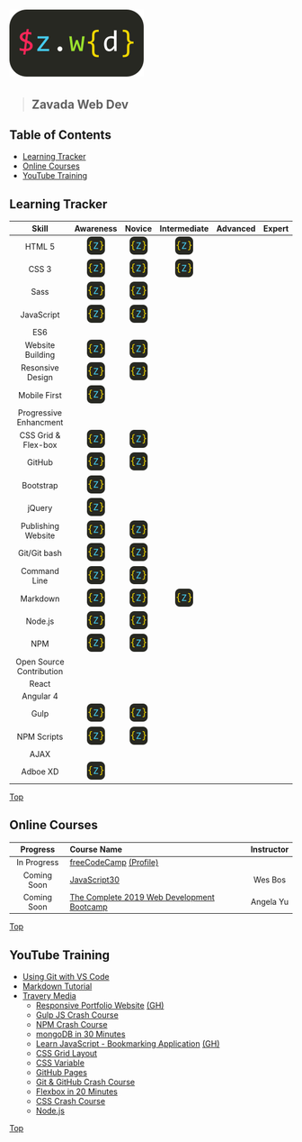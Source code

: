 # ![Zavada Web Dev](https://github.com/mzavada/portfolio/blob/master/dist/img/zwd_logo.png)

> ## Zavada Web Dev

[logo]: https://github.com/mzavada/portfolio/blob/master/dist/img/favicon.ico

## Table of Contents

- [Learning Tracker](#learning-tracker)
- [Online Courses](#online-courses)
- [YouTube Training](#youtube-training)

## Learning Tracker

|Skill                      |Awareness      |Novice             |Intermediate   |Advanced|Expert|
|:-------------------------:|:-------------:|:-----------------:|:-------------:|:------:|:----:|
|HTML 5                     |![Logo][logo]  |![Logo][logo]      |![Logo][logo]  |       |       |
|CSS 3                      |![Logo][logo]  |![Logo][logo]      |![Logo][logo]  |       |       |
|Sass                       |![Logo][logo]  |![Logo][logo]      |               |       |       |
|JavaScript                 |![Logo][logo]  |![Logo][logo]      |               |       |       |
|ES6|                       |               |                   |               |       |       |
|Website Building           |![Logo][logo]  |![Logo][logo]      |               |       |       |
|Resonsive Design           |![Logo][logo]  |![Logo][logo]      |               |       |       |
|Mobile First               |![Logo][logo]  |                   |               |       |       |
|Progressive Enhancment     |               |                   |               |       |       |
|CSS Grid & Flex-box        |![Logo][logo]  |![Logo][logo]      |               |       |       |
|GitHub                     |![Logo][logo]  |![Logo][logo]      |               |       |       |
|Bootstrap                  |![Logo][logo]  |                   |               |       |       |
|jQuery                     |![Logo][logo]  |                   |               |       |       |
|Publishing Website         |![Logo][logo]  |![Logo][logo]      |               |       |       |
|Git/Git bash               |![Logo][logo]  |![Logo][logo]      |               |       |       |
|Command Line               |![Logo][logo]  |![Logo][logo]      |               |       |       |
|Markdown                   |![Logo][logo]  |![Logo][logo]      |![Logo][logo]  |       |       |
|Node.js                    |![Logo][logo]  |![Logo][logo]      |               |       |       |
|NPM                        |![Logo][logo]  |![Logo][logo]      |               |       |       |
|Open Source Contribution   |               |                   |               |       |       |
|React                      |               |                   |               |       |       |
|Angular 4                  |               |                   |               |       |       |
|Gulp                       |![Logo][logo]  |![Logo][logo]      |               |       |       |
|NPM Scripts                |![Logo][logo]  |![Logo][logo]      |               |       |       |
|AJAX                       |               |                   |               |       |       |
|Adboe XD                   |![Logo][logo]  |                   |               |       |       |

[Top](#user-content-zavada-web-dev)

## Online Courses

|Progress       |Course Name                                                                                                                        |Instructor         |
|:-------------:|:----------------------------------------------------------------------------------------------------------------------------------|:-----------------:|
|In Progress    |[freeCodeCamp](https://learn.freecodecamp.org) [(Profile)](https://www.freecodecamp.org/fcc1ffe824b-a8fb-459a-930d-c9dc08410334)   |                   |
|Coming Soon    |[JavaScript30](https://javascript30.com/)                                                                                          |Wes Bos            |
|Coming Soon    |[The Complete 2019 Web Development Bootcamp](https://www.udemy.com/the-complete-web-development-bootcamp/)                         |Angela Yu          |

[Top](#user-content-zavada-web-dev)

## YouTube Training

- [Using Git with VS Code](https://www.youtube.com/watch?v=9cMWR-EGFuY)
- [Markdown Tutorial](https://www.youtube.com/watch?v=pTCROLZLhDM)
- [Travery Media](https://www.youtube.com/user/TechGuyWeb)
  - [Responsive Portfolio Website](https://www.youtube.com/watch?v=gYzHS-n2gqU) [(GH)](https://mattzavada.com)
  - [Gulp JS Crash Course](https://www.youtube.com/watch?v=1rw9MfIleEg&t=48s)
  - [NPM Crash Course](https://www.youtube.com/watch?v=jHDhaSSKmB0&t=182s)
  - [mongoDB in 30 Minutes](https://www.youtube.com/watch?v=pWbMrx5rVBE)
  - [Learn JavaScript - Bookmarking Application](https://www.youtube.com/watch?v=DIVfDZZeGxM) [(GH)](#)
  - [CSS Grid Layout](https://www.youtube.com/watch?v=jV8B24rSN5o&t=1s)
  - [CSS Variable](https://www.youtube.com/watch?v=sQUB039MG0I)
  - [GitHub Pages](https://www.youtube.com/watch?v=SKXkC4SqtRk&t=773s)
  - [Git & GitHub Crash Course](https://www.youtube.com/watch?v=SWYqp7iY_Tc)
  - [Flexbox in 20 Minutes](https://www.youtube.com/watch?v=JJSoEo8JSnc)
  - [CSS Crash Course](https://www.youtube.com/watch?v=yfoY53QXEnI)
  - [Node.js](https://www.youtube.com/watch?v=U8XF6AFGqlc&t=535s)

[Top](#user-content-zavada-web-dev)

